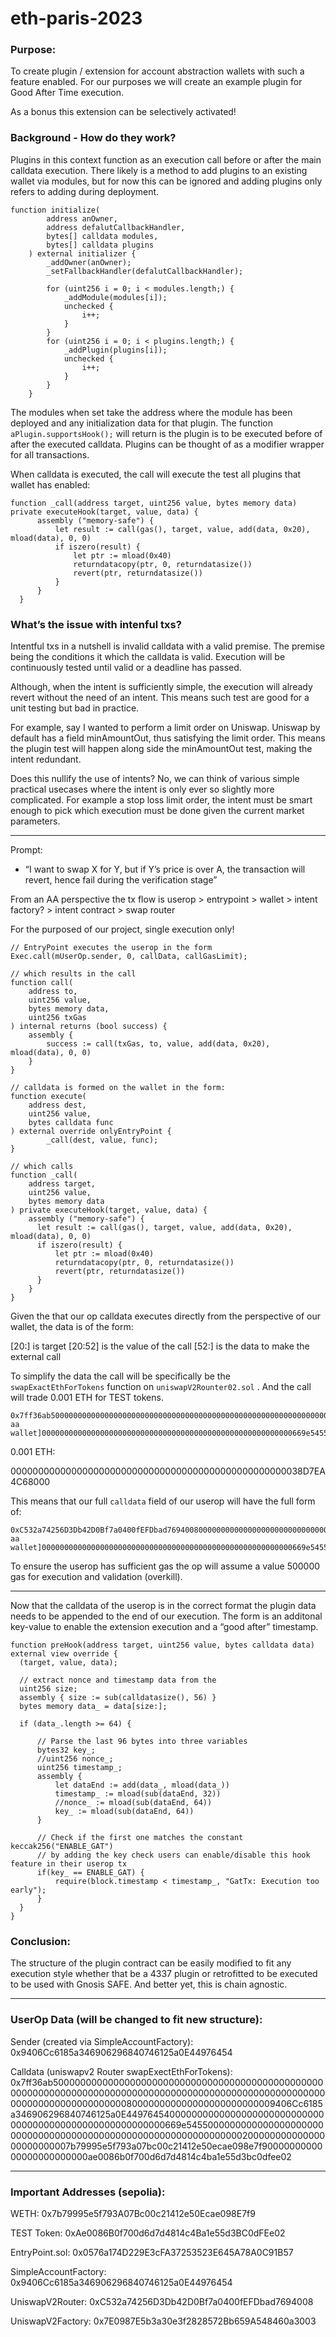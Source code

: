 # eth-paris-2023

### Purpose:

To create plugin / extension for account abstraction wallets with such a feature enabled. For our purposes we will create an example plugin for Good After Time execution.

As a bonus this extension can be selectively activated!

### Background - How do they work?

Plugins in this context function as an execution call before or after the main calldata execution. There likely is a method to add plugins to an existing wallet via modules, but for now this can be ignored and adding plugins only refers to adding during deployment.

```solidity
function initialize(
        address anOwner,
        address defalutCallbackHandler,
        bytes[] calldata modules,
        bytes[] calldata plugins
    ) external initializer {
        _addOwner(anOwner);
        _setFallbackHandler(defalutCallbackHandler);

        for (uint256 i = 0; i < modules.length;) {
            _addModule(modules[i]);
            unchecked {
                i++;
            }
        }
        for (uint256 i = 0; i < plugins.length;) {
            _addPlugin(plugins[i]);
            unchecked {
                i++;
            }
        }
    }
```

The modules when set take the address where the module has been deployed and any initialization data for that plugin. The function `aPlugin.supportsHook();` will return is the plugin is to be executed before of after the executed calldata. Plugins can be thought of as a modifier wrapper for all transactions.

When calldata is executed, the call will execute the test all plugins that wallet has enabled: 

```solidity
function _call(address target, uint256 value, bytes memory data) private executeHook(target, value, data) {
      assembly ("memory-safe") {
          let result := call(gas(), target, value, add(data, 0x20), mload(data), 0, 0)
          if iszero(result) {
              let ptr := mload(0x40)
              returndatacopy(ptr, 0, returndatasize())
              revert(ptr, returndatasize())
          }
      }
  }
```

### What’s the issue with intenful txs?

Intentful txs in a nutshell is invalid calldata with a valid premise. The premise being the conditions it which the calldata is valid. Execution will be continuously tested until valid or a deadline has passed.

Although, when the intent is sufficiently simple, the execution will already revert without the need of an intent. This means such test are good for a unit testing but bad in practice. 

For example, say I wanted to perform a limit order on Uniswap. Uniswap by default has a field minAmountOut, thus satisfying the limit order. This means the plugin test will happen along side the minAmountOut test, making the intent redundant.

Does this nullify the use of intents? No, we can think of various simple practical usecases where the intent is only ever so slightly more complicated. For example a stop loss limit order, the intent must be smart enough to pick which execution must be done given the current market parameters.

---

Prompt:

- “I want to swap X for Y, but if Y’s price is over A, the transaction will revert, hence fail during the verification stage”

From an AA perspective the tx flow is
userop > entrypoint > wallet > intent factory? > intent contract > swap router

For the purposed of our project, single execution only!

```solidity
// EntryPoint executes the userop in the form
Exec.call(mUserOp.sender, 0, callData, callGasLimit);

// which results in the call
function call(
    address to,
    uint256 value,
    bytes memory data,
    uint256 txGas
) internal returns (bool success) {
    assembly {
        success := call(txGas, to, value, add(data, 0x20), mload(data), 0, 0)
    }
}
```

```solidity
// calldata is formed on the wallet in the form:
function execute(
	address dest, 
	uint256 value, 
	bytes calldata func
) external override onlyEntryPoint {
        _call(dest, value, func);
}

// which calls
function _call(
	address target, 
	uint256 value, 
	bytes memory data
) private executeHook(target, value, data) {
    assembly ("memory-safe") {
      let result := call(gas(), target, value, add(data, 0x20), mload(data), 0, 0)
      if iszero(result) {
          let ptr := mload(0x40)
          returndatacopy(ptr, 0, returndatasize())
          revert(ptr, returndatasize())
      }
    }
}
```

Given the that our op calldata executes directly from the perspective of our wallet, the data is of the form:

[20:] is target
[20:52] is the value of the call
[52:] is the data to make the external call

To simplify the data the call will be specifically be the `swapExactEthForTokens` function on `uniswapV2Rounter02.sol` . And the call will trade 0.001 ETH for TEST tokens.

```
0x7ff36ab500000000000000000000000000000000000000000000000000000000000000000000000000000000000000000000000000000000000000000000000000000080000000000000000000000000[user aa wallet]00000000000000000000000000000000000000000000000000000000669e545500000000000000000000000000000000000000000000000000000000000000020000000000000000000000007b79995e5f793a07bc00c21412e50ecae098e7f9000000000000000000000000ae0086b0f700d6d7d4814c4ba1e55d3bc0dfee02
```

0.001 ETH:

00000000000000000000000000000000000000000000000000038D7EA4C68000

This means that our full `calldata` field of our userop will have the full form of:

```
0xC532a74256D3Db42D0Bf7a0400fEFDbad769400800000000000000000000000000000000000000000000000000000000000000000000000000038D7EA4C680007ff36ab500000000000000000000000000000000000000000000000000000000000000000000000000000000000000000000000000000000000000000000000000000080000000000000000000000000[user aa wallet]00000000000000000000000000000000000000000000000000000000669e545500000000000000000000000000000000000000000000000000000000000000020000000000000000000000007b79995e5f793a07bc00c21412e50ecae098e7f9000000000000000000000000ae0086b0f700d6d7d4814c4ba1e55d3bc0dfee02
```

To ensure the userop has sufficient gas the op will assume a value 500000 gas for execution and validation (overkill).

---

Now that the calldata of the userop is in the correct format the plugin data needs to be appended to the end of our execution. The form is an additonal key-value to enable the extension execution and a “good after” timestamp.

```solidity
function preHook(address target, uint256 value, bytes calldata data) external view override {
  (target, value, data);

  // extract nonce and timestamp data from the 
  uint256 size;
  assembly { size := sub(calldatasize(), 56) }
  bytes memory data_ = data[size:];

  if (data_.length >= 64) {

      // Parse the last 96 bytes into three variables
      bytes32 key_;
      //uint256 nonce_;
      uint256 timestamp_;
      assembly {
          let dataEnd := add(data_, mload(data_))
          timestamp_ := mload(sub(dataEnd, 32))
          //nonce_ := mload(sub(dataEnd, 64))
          key_ := mload(sub(dataEnd, 64))
      }

      // Check if the first one matches the constant keccak256("ENABLE_GAT")
      // by adding the key check users can enable/disable this hook feature in their userop tx
      if(key_ == ENABLE_GAT) {
          require(block.timestamp < timestamp_, "GatTx: Execution too early");
      }
  }
}
```

### Conclusion:

The structure of the plugin contract can be easily modified to fit any execution style whether that be a 4337 plugin or retrofitted to be executed to be used with Gnosis SAFE. And better yet, this is chain agnostic.

---

### UserOp Data (will be changed to fit new structure):

Sender (created via SimpleAccountFactory):
0x9406Cc6185a346906296840746125a0E44976454

Calldata (uniswapv2 Router swapExectEthForTokens):
0x7ff36ab5000000000000000000000000000000000000000000000000000000000000000000000000000000000000000000000000000000000000000000000000000000800000000000000000000000009406Cc6185a346906296840746125a0E4497645400000000000000000000000000000000000000000000000000000000669e545500000000000000000000000000000000000000000000000000000000000000020000000000000000000000007b79995e5f793a07bc00c21412e50ecae098e7f9000000000000000000000000ae0086b0f700d6d7d4814c4ba1e55d3bc0dfee02

---

### Important Addresses (sepolia):

WETH:
0x7b79995e5f793A07Bc00c21412e50Ecae098E7f9

TEST Token:
0xAe0086B0f700d6d7d4814c4Ba1e55d3BC0dFEe02

EntryPoint.sol:
0x0576a174D229E3cFA37253523E645A78A0C91B57

SimpleAccountFactory:
0x9406Cc6185a346906296840746125a0E44976454

UniswapV2Router:
0xC532a74256D3Db42D0Bf7a0400fEFDbad7694008

UniswapV2Factory:
0x7E0987E5b3a30e3f2828572Bb659A548460a3003